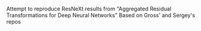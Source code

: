 Attempt to reproduce ResNeXt results from "Aggregated Residual Transformations for Deep Neural Networks"
Based on Gross' and Sergey's repos

